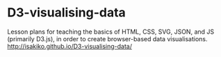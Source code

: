 # D3-visualising-data

Lesson plans for teaching the basics of HTML, CSS, SVG, JSON, and JS (primarily D3.js), in order to create browser-based data visualisations.
<a href="http://emilydolson.github.io/D3-visualising-data/">http://isakiko.github.io/D3-visualising-data/</a>
